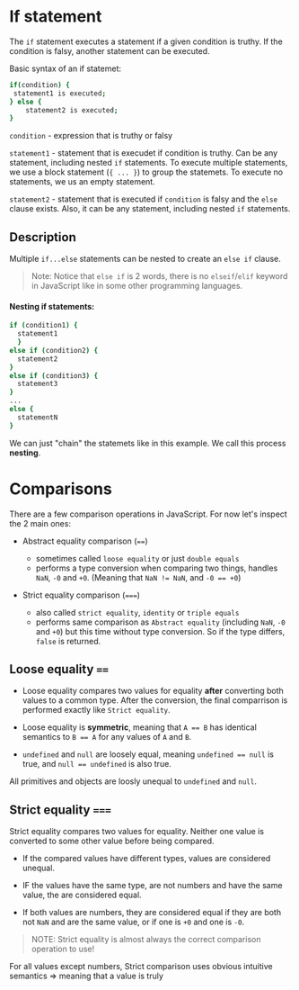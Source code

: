 # If statement

The `if` statement executes a statement if a given condition is truthy. If the condition is falsy, another statement can be executed.

Basic syntax of an if statemet:

```sh
if(condition) {
 statement1 is executed;
} else {
    statement2 is executed;
}
```

`condition` - expression that is truthy or falsy

`statement1` - statement that is execudet if condition is truthy. Can be any statement, including nested `if` statements. To execute multiple statements, we use a block statement (`{ ... }`) to group the statemets. To execute no statements, we us an empty statement.

`statement2` - statement that is executed if `condition` is falsy and the `else` clause exists. Also, it can be any statement, including nested `if` statements.

## Description

Multiple `if...else` statements can be nested to create an `else if` clause.

> Note: Notice that `else if` is 2 words, there is no `elseif`/`elif` keyword in JavaScript like in some other programming languages.

#### Nesting if statements:

```sh
if (condition1) {
  statement1
  }
else if (condition2) {
  statement2
}
else if (condition3) {
  statement3
}
...
else {
  statementN
}
```

We can just "chain" the statemets like in this example. We call this process **nesting**.

# Comparisons

There are a few comparison operations in JavaScript. For now let's inspect the 2 main ones:

- Abstract equality comparison (`==`)

  - sometimes called `loose equality` or just `double equals`
  - performs a type conversion when comparing two things, handles `NaN`, `-0` and `+0`. (Meaning that `NaN != NaN`, and `-0 == +0`)

- Strict equality comparison (`===`)
  - also called `strict equality`, `identity` or `triple equals`
  - performs same comparison as `Abstract equality` (including `NaN`, `-0` and `+0`) but this time without type conversion. So if the type differs, `false` is returned.

## Loose equality `==`

- Loose equality compares two values for equality **after** converting both values to a common type. After the conversion, the final comparrison is performed exactly like `Strict equality`.

- Loose equality is **symmetric**, meaning that `A == B` has identical semantics to `B == A` for any values of `A` and `B`.

- `undefined` and `null` are loosely equal, meaning `undefined == null` is true, and `null == undefined` is also true.

All primitives and objects are loosly unequal to `undefined` and `null`.

## Strict equality `===`

Strict equality compares two values for equality. Neither one value is converted to some other value before being compared.

- If the compared values have different types, values are considered unequal.

- IF the values have the same type, are not numbers and have the same value, the are considered equal.

- If both values are numbers, they are considered equal if they are both not `NaN` and are the same value, or if one is `+0` and one is `-0`.

> NOTE: Strict equality is almost always the correct comparison operation to use!

For all values except numbers, Strict comparison uses obvious intuitive semantics => meaning that a value is truly 